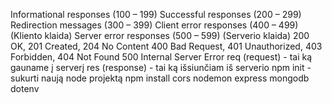 Informational responses (100 – 199)
Successful responses (200 – 299)
Redirection messages (300 – 399)
Client error responses (400 – 499) (Kliento klaida)
Server error responses (500 – 599) (Serverio klaida)
200 OK, 201 Created, 204 No Content
400 Bad Request, 401 Unauthorized, 403 Forbidden, 404 Not Found
500 Internal Server Error
req (request) - tai ką gauname į serverį
res (response) - tai ką išsiunčiam iš serverio
npm init - sukurti naują node projektą
npm install cors nodemon express mongodb dotenv
